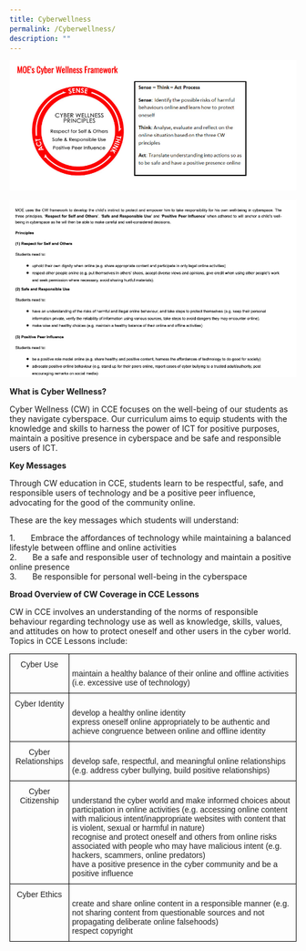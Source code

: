 ```yaml
---
title: Cyberwellness
permalink: /Cyberwellness/
description: ""
---
```

![](/images/Instructional%20Programmes/CCE/CCP04.jpg) 

  

![](/images/Instructional%20Programmes/CCE/MOECyberWellnessFramework2.png)

  

**What is Cyber Wellness?**   

Cyber Wellness (CW) in CCE focuses on the well-being of our students as they navigate cyberspace. Our curriculum aims to equip students with the knowledge and skills to harness the power of ICT for positive purposes, maintain a positive presence in cyberspace and be safe and responsible users of ICT.

**Key Messages**

Through CW education in CCE, students learn to be respectful, safe, and responsible users of technology and be a positive peer influence, advocating for the good of the community online.

These are the key messages which students will understand:

 1.       Embrace the affordances of technology while maintaining a balanced lifestyle between offline and online activities   
 2.       Be a safe and responsible user of technology and maintain a positive online presence    
 3.       Be responsible for personal well-being in the cyberspace

**Broad Overview of CW Coverage in CCE Lessons**

CW in CCE involves an understanding of the norms of responsible behaviour regarding technology use as well as knowledge, skills, values, and attitudes on how to protect oneself and other users in the cyber world. Topics in CCE Lessons include:

<style type="text/css">
.tg  {border-collapse:collapse;border-spacing:0;}
.tg td{border-color:black;border-style:solid;border-width:1px;font-family:Arial, sans-serif;font-size:14px;
  overflow:hidden;padding:10px 5px;word-break:normal;}
.tg th{border-color:black;border-style:solid;border-width:1px;font-family:Arial, sans-serif;font-size:14px;
  font-weight:normal;overflow:hidden;padding:10px 5px;word-break:normal;}
.tg .tg-vo25{color:#222;text-align:center;vertical-align:top}
.tg .tg-brl1{color:#222;text-align:left;vertical-align:top}
</style>
<table class="tg">
<thead>
  <tr>
    <th class="tg-vo25">Cyber Use</th>
    <th class="tg-brl1"><br>maintain a healthy balance of their online and offline activities (i.e. excessive use of technology)<br></th>
  </tr>
</thead>
<tbody>
  <tr>
    <td class="tg-vo25">Cyber Identity</td>
    <td class="tg-brl1"><br>develop a healthy online identity<br>express oneself online appropriately to be authentic and achieve congruence between online and offline identity<br></td>
  </tr>
  <tr>
    <td class="tg-vo25">Cyber Relationships</td>
    <td class="tg-brl1"><br>develop safe, respectful, and meaningful online relationships (e.g. address cyber bullying, build positive relationships)<br></td>
  </tr>
  <tr>
    <td class="tg-vo25">Cyber Citizenship</td>
    <td class="tg-brl1"><br>understand the cyber world and make informed choices about participation in online activities (e.g. accessing online content with malicious intent/inappropriate websites with content that is violent, sexual or harmful in nature)<br>recognise and protect oneself and others from online risks associated with people who may have malicious intent (e.g. hackers, scammers, online predators)<br>have a positive presence in the cyber community and be a positive influence<br></td>
  </tr>
  <tr>
    <td class="tg-vo25">Cyber Ethics</td>
    <td class="tg-brl1"><br>create and share online content in a responsible manner (e.g. not sharing content from questionable sources and not propagating deliberate online falsehoods)<br>respect copyright</td>
  </tr>
</tbody>
</table>